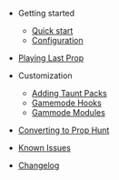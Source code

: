 - Getting started
  - [Quick start](quickstart.md)
  - [Configuration](configuration.md)

- [Playing Last Prop](players.md)

- Customization
  - [Adding Taunt Packs](taunts.md)
  - [Gamemode Hooks](hooks.md)
  - [Gammode Modules](modules.md)

- [Converting to Prop Hunt](prophunt.md)

- [Known Issues](issues.md)
- [Changelog](changelog.md)
